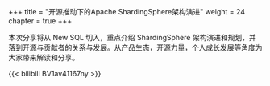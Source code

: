 +++
title = "开源推动下的Apache ShardingSphere架构演进"
weight = 24
chapter = true
+++

本次分享将从 New SQL 切入，重点介绍 ShardingSphere 架构演进和规划，并落到开源与贡献者的关系与发展。从产品生态，开源力量，个人成长发展等角度为大家带来解读和分享。

{{< bilibili BV1av41167ny >}}